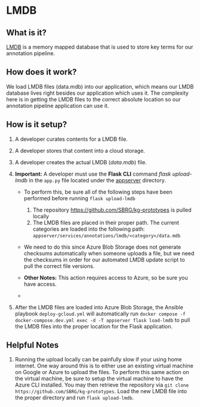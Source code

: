 # LMDB

## What is it?

[LMDB](http://www.lmdb.tech/doc/) is a memory mapped database that is used to store key terms for our annotation pipeline.

## How does it work?

We load LMDB files (data.mdb) into our application, which means our LMDB database lives right besides our application which uses it. The complexity here is in getting the LMDB files to the correct absolute location so our annotation pipeline application can use it.

## How is it setup?

1. A developer curates contents for a LMDB file.
2. A developer stores that content into a cloud storage.
3. A developer creates the actual LMDB (_data.mdb_) file.
4. **Important:** A developer must use the **Flask CLI** command _flask upload-lmdb_ in the `app.py` file located under the [appserver](../../../appserver/app.py) directory.

    - To perform this, be sure all of the following steps have been performed before running `flask upload-lmdb`

        1. The repository https://github.com/SBRG/kg-prototypes is pulled locally
        2. The LMDB files are placed in their proper path. The current categories are loaded into the following path: `appserver/services/annotations/lmdb/<category>/data.mdb`

    - We need to do this since Azure Blob Storage does not generate checksums automatically when someone uploads a file, but we need the checksums in order for our automated LMDB update script to pull the correct file versions.
    - **Other Notes:** This action requires access to Azure, so be sure you have access.
    -

5. After the LMDB files are loaded into Azure Blob Storage, the Ansible playbook `deploy-gcloud.yml` will automatically run `docker compose -f docker-compose.dev.yml exec -d -T appserver flask load-lmdb` to pull the LMDB files into the proper location for the Flask application.

## Helpful Notes

1. Running the upload locally can be painfully slow if your using home internet. One way around this is to either use an existing virtual machine on Google or Azure to upload the files. To perform this same action on the virtual machine, be sure to setup the virtual machine to have the Azure CLI installed. You may then retrieve the repository via `git clone https://github.com/SBRG/kg-prototypes`. Load the new LMDB file into the proper directory and run `flask upload-lmdb`.
